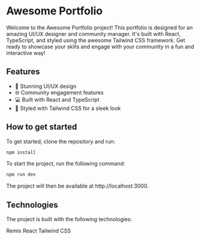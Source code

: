 # Awesome Portfolio

Welcome to the Awesome Portfolio project! This portfolio is designed for an amazing UI/UX designer and community manager. It's built with React, TypeScript, and styled using the awesome Tailwind CSS framework. Get ready to showcase your skills and engage with your community in a fun and interactive way!

## Features

- 🎨 Stunning UI/UX design
- 🌐 Community engagement features
- 💻 Built with React and TypeScript
- 🚀 Styled with Tailwind CSS for a sleek look

## How to get started

To get started, clone the repository and run: 
```sh
npm install
```
To start the project, run the following command: 

```sh
npm run dev
```

The project will then be available at http://localhost:3000.

## Technologies

The project is built with the following technologies:

Remix
React
Tailwind CSS
